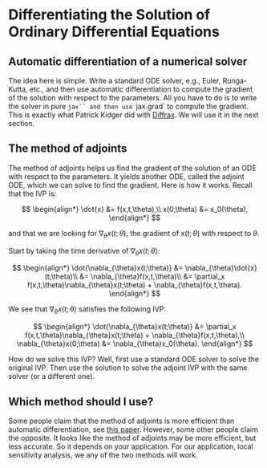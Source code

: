# Differentiating the Solution of Ordinary Differential Equations

## Automatic differentiation of a numerical solver

The idea here is simple.
Write a standard ODE solver, e.g., Euler, Runga-Kutta, etc., and then use automatic differentiation to compute the gradient of the solution with respect to the parameters.
All you have to do is to write the solver in pure `jax`` and then use `jax.grad` to compute the gradient.
This is exactly what Patrick Kidger did with [Diffrax](https://github.com/patrick-kidger/diffrax).
We will use it in the next section.

## The method of adjoints

The method of adjoints helps us find the gradient of the solution of an ODE with respect to the parameters.
It yields another ODE, called the adjoint ODE, which we can solve to find the gradient.
Here is how it works.
Recall that the IVP is:

$$
\begin{align*}
\dot{x} &= f(x,t,\theta),\\
x(0;\theta) &= x_0(\theta),
\end{align*}
$$

and that we are looking for $\nabla_{\theta}x(t;\theta)$, the gradient of $x(t;\theta)$ with respect to $\theta$.

Start by taking the time derivative of $\nabla_{\theta}x(t;\theta)$:

$$
\begin{align*}
\dot{\nabla_{\theta}x(t;\theta)} &= \nabla_{\theta}\dot{x}(t;\theta)\\
&= \nabla_{\theta}f(x,t,\theta)\\
&= \partial_x f(x,t,\theta)\nabla_{\theta}x(t;\theta) + \nabla_{\theta}f(x,t,\theta).
\end{align*}
$$

We see that $\nabla_{\theta}x(t;\theta)$ satisfies the following IVP:

$$
\begin{align*}
\dot{\nabla_{\theta}x(t;\theta)} &= \partial_x f(x,t,\theta)\nabla_{\theta}x(t;\theta) + \nabla_{\theta}f(x,t,\theta),\\
\nabla_{\theta}x(0;\theta) &= \nabla_{\theta}x_0(\theta).
\end{align*}
$$

How do we solve this IVP?
Well, first use a standard ODE solver to solve the original IVP.
Then use the solution to solve the adjoint IVP with the same solver (or a different one).

## Which method should I use?

Some people claim that the method of adjoints is more efficient than automatic differentiation, see [this paper](https://arxiv.org/abs/2002.08071).
However, some other people claim the opposite.
It looks like the method of adjoints may be more efficient, but less accurate.
So it depends on your application.
For our application, local sensitivity analysis, we any of the two methods will work.